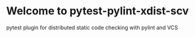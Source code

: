 # Welcome to pytest-pylint-xdist-scv

pytest plugin for distributed static code checking with pylint and VCS